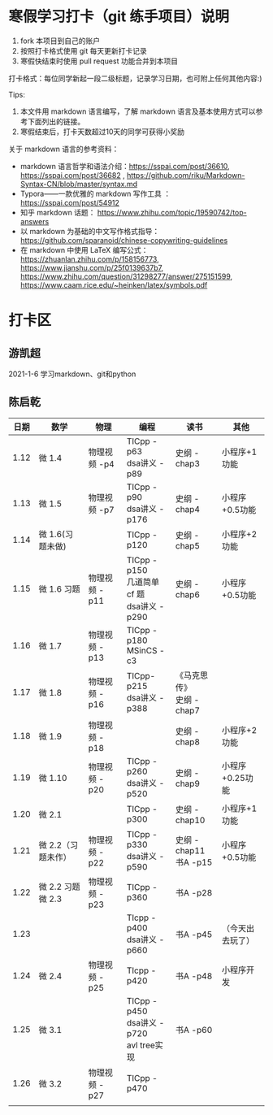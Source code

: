 # 寒假学习打卡（git 练手项目）说明

1. fork 本项目到自己的账户
1. 按照打卡格式使用 git 每天更新打卡记录
1. 寒假快结束时使用 pull request 功能合并到本项目

打卡格式：每位同学新起一段二级标题，记录学习日期，也可附上任何其他内容:)

Tips:

1. 本文件用 markdown 语言编写，了解 markdown 语言及基本使用方式可以参考下面列出的链接。 
1. 寒假结束后，打卡天数超过10天的同学可获得小奖励

关于 markdown 语言的参考资料：
+ markdown 语言哲学和语法介绍：https://sspai.com/post/36610, https://sspai.com/post/36682 , https://github.com/riku/Markdown-Syntax-CN/blob/master/syntax.md
+ Typora——一款优雅的 markdown 写作工具 ： https://sspai.com/post/54912
+ 知乎 markdown 话题： https://www.zhihu.com/topic/19590742/top-answers
+ 以 markdown 为基础的中文写作格式指导：https://github.com/sparanoid/chinese-copywriting-guidelines
+ 在 markdown 中使用 LaTeX 编写公式： https://zhuanlan.zhihu.com/p/158156773, https://www.jianshu.com/p/25f0139637b7, https://www.zhihu.com/question/31298277/answer/275151599, https://www.caam.rice.edu/~heinken/latex/symbols.pdf


# 打卡区

## 游凯超
2021-1-6 学习markdown、git和python

## 陈启乾

| 日期 | 数学                    | 物理          | 编程                                             | 读书                         | 其他             |
| ---- | ----------------------- | ------------- | ------------------------------------------------ | ---------------------------- | ---------------- |
| 1.12 | 微 1.4                  | 物理视频 -p4  | TICpp -p63<br/>dsa讲义 -p89                      | 史纲 -chap3                  | 小程序+1 功能    |
| 1.13 | 微 1.5                  | 物理视频 -p7  | TICpp -p90<br/>dsa讲义 -p176                     | 史纲 -chap4                  | 小程序+0.5功能   |
| 1.14 | 微 1.6(习题未做)        |               | TICpp -p120                                      | 史纲 -chap5                  | 小程序+2 功能    |
| 1.15 | 微 1.6 习题<br/>        | 物理视频 -p11 | TICpp -p150<br/>几道简单 cf 题<br/>dsa讲义 -p290 | 史纲 -chap6                  | 小程序+0.5功能   |
| 1.16 | 微 1.7                  | 物理视频 -p13 | TICpp -p180<br/>MSinCS -c3                       |                              |                  |
| 1.17 | 微 1.8                  | 物理视频 -p16 | TICpp-p215<br/>dsa讲义 -p388                     | 《马克思传》<br/>史纲 -chap7 |                  |
| 1.18 | 微 1.9                  | 物理视频 -p18 |                                                  | 史纲 -chap8                  | 小程序+2功能     |
| 1.19 | 微 1.10                 | 物理视频 -p20 | TICpp -p260<br/>dsa讲义 -p520                    | 史纲 -chap9                  | 小程序+0.25功能  |
| 1.20 | 微 2.1                  |               | TICpp -p300                                      | 史纲 -chap10                 | 小程序+1功能     |
| 1.21 | 微 2.2（习题未作）      | 物理视频 -p22 | TICpp -p330<br/>dsa讲义 -p590                    | 史纲 -chap11<br/>书A -p15    | 小程序+0.5功能   |
| 1.22 | 微 2.2 习题<br />微 2.3 | 物理视频 -p23 | TICpp -p360                                      | 书A -p28                     |                  |
| 1.23 |                         |               | TIcpp -p400<br />dsa讲义 -p660                   | 书A -p45                     | （今天出去玩了） |
| 1.24 | 微 2.4                  | 物理视频 -p25 | TIcpp -p420                                      | 书A -p48                     | 小程序开发       |
| 1.25 | 微 3.1                  |               | TICpp -p450<br/>dsa讲义 -p720<br/>avl tree实现   | 书A -p60                     |                  |
| 1.26 | 微 3.2                  | 物理视频 -p27 | TICpp -p470                                      |                              |                  |
|      |                         |               |                                                  |                              |                  |

